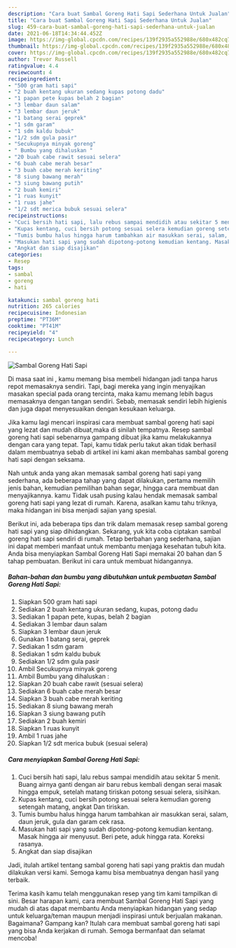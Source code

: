 ```yaml
---
description: "Cara buat Sambal Goreng Hati Sapi Sederhana Untuk Jualan"
title: "Cara buat Sambal Goreng Hati Sapi Sederhana Untuk Jualan"
slug: 459-cara-buat-sambal-goreng-hati-sapi-sederhana-untuk-jualan
date: 2021-06-18T14:34:44.452Z
image: https://img-global.cpcdn.com/recipes/139f2935a552988e/680x482cq70/sambal-goreng-hati-sapi-foto-resep-utama.jpg
thumbnail: https://img-global.cpcdn.com/recipes/139f2935a552988e/680x482cq70/sambal-goreng-hati-sapi-foto-resep-utama.jpg
cover: https://img-global.cpcdn.com/recipes/139f2935a552988e/680x482cq70/sambal-goreng-hati-sapi-foto-resep-utama.jpg
author: Trevor Russell
ratingvalue: 4.4
reviewcount: 4
recipeingredient:
- "500 gram hati sapi"
- "2 buah kentang ukuran sedang kupas potong dadu"
- "1 papan pete kupas belah 2 bagian"
- "3 lembar daun salam"
- "3 lembar daun jeruk"
- "1 batang serai geprek"
- "1 sdm garam"
- "1 sdm kaldu bubuk"
- "1/2 sdm gula pasir"
- "Secukupnya minyak goreng"
- " Bumbu yang dihaluskan "
- "20 buah cabe rawit sesuai selera"
- "6 buah cabe merah besar"
- "3 buah cabe merah keriting"
- "8 siung bawang merah"
- "3 siung bawang putih"
- "2 buah kemiri"
- "1 ruas kunyit"
- "1 ruas jahe"
- "1/2 sdt merica bubuk sesuai selera"
recipeinstructions:
- "Cuci bersih hati sapi, lalu rebus sampai mendidih atau sekitar 5 menit. Buang airnya ganti dengan air baru rebus kembali dengan serai masak hingga empuk, setelah matang tiriskan potong sesuai selera, sisihkan."
- "Kupas kentang, cuci bersih potong sesuai selera kemudian goreng setengah matang, angkat Dan tiriskan."
- "Tumis bumbu halus hingga harum tambahkan air masukkan serai, salam, daun jeruk, gula dan garam cek rasa."
- "Masukan hati sapi yang sudah dipotong-potong kemudian kentang. Masak hingga air menyusut. Beri pete, aduk hingga rata. Koreksi rasanya."
- "Angkat dan siap disajikan"
categories:
- Resep
tags:
- sambal
- goreng
- hati

katakunci: sambal goreng hati 
nutrition: 265 calories
recipecuisine: Indonesian
preptime: "PT36M"
cooktime: "PT41M"
recipeyield: "4"
recipecategory: Lunch

---
```



![Sambal Goreng Hati Sapi](https://img-global.cpcdn.com/recipes/139f2935a552988e/680x482cq70/sambal-goreng-hati-sapi-foto-resep-utama.jpg)

Di masa  saat ini , kamu memang bisa membeli hidangan jadi tanpa harus repot memasaknya sendiri. Tapi, bagi mereka yang ingin menyajikan masakan special pada orang tercinta, maka kamu memang lebih bagus memasaknya dengan tangan sendiri. Sebab, memasak sendiri lebih higienis dan juga dapat menyesuaikan dengan kesukaan keluarga.

Jika kamu lagi mencari inspirasi cara membuat sambal goreng hati sapi yang lezat dan mudah dibuat,maka di sinilah tempatnya. Resep sambal goreng hati sapi  sebenarnya gampang dibuat jika kamu melakukannya dengan cara yang tepat. Tapi, kamu tidak perlu takut akan tidak berhasil dalam membuatnya 
sebab di artikel ini kami akan membahas sambal goreng hati sapi dengan seksama.  



Nah untuk anda yang akan memasak sambal goreng hati sapi yang sederhana, ada beberapa tahap yang dapat dilakukan, pertama memilih jenis bahan, kemudian pemilihan bahan segar, hingga cara membuat dan menyajikannya. kamu Tidak usah pusing kalau hendak memasak sambal goreng hati sapi yang lezat di rumah. Karena, asalkan kamu  tahu triknya, maka hidangan ini bisa menjadi sajian yang spesial.

Berikut ini, ada beberapa tips dan trik dalam memasak resep sambal goreng hati sapi yang siap dihidangkan. Sekarang, yuk kita coba ciptakan sambal goreng hati sapi sendiri di rumah. Tetap berbahan yang sederhana, sajian ini dapat memberi manfaat untuk membantu menjaga kesehatan tubuh kita. Anda bisa menyiapkan Sambal Goreng Hati Sapi memakai 20 bahan dan 5 tahap pembuatan. Berikut ini cara untuk membuat hidangannya.

<!--inarticleads1-->

##### Bahan-bahan dan bumbu yang dibutuhkan untuk pembuatan Sambal Goreng Hati Sapi:

1. Siapkan 500 gram hati sapi
1. Sediakan 2 buah kentang ukuran sedang, kupas, potong dadu
1. Sediakan 1 papan pete, kupas, belah 2 bagian
1. Sediakan 3 lembar daun salam
1. Siapkan 3 lembar daun jeruk
1. Gunakan 1 batang serai, geprek
1. Sediakan 1 sdm garam
1. Sediakan 1 sdm kaldu bubuk
1. Sediakan 1/2 sdm gula pasir
1. Ambil Secukupnya minyak goreng
1. Ambil  Bumbu yang dihaluskan :
1. Siapkan 20 buah cabe rawit (sesuai selera)
1. Sediakan 6 buah cabe merah besar
1. Siapkan 3 buah cabe merah keriting
1. Sediakan 8 siung bawang merah
1. Siapkan 3 siung bawang putih
1. Sediakan 2 buah kemiri
1. Siapkan 1 ruas kunyit
1. Ambil 1 ruas jahe
1. Siapkan 1/2 sdt merica bubuk (sesuai selera)




<!--inarticleads2-->

##### Cara menyiapkan Sambal Goreng Hati Sapi:

1. Cuci bersih hati sapi, lalu rebus sampai mendidih atau sekitar 5 menit. Buang airnya ganti dengan air baru rebus kembali dengan serai masak hingga empuk, setelah matang tiriskan potong sesuai selera, sisihkan.
1. Kupas kentang, cuci bersih potong sesuai selera kemudian goreng setengah matang, angkat Dan tiriskan.
1. Tumis bumbu halus hingga harum tambahkan air masukkan serai, salam, daun jeruk, gula dan garam cek rasa.
1. Masukan hati sapi yang sudah dipotong-potong kemudian kentang. Masak hingga air menyusut. Beri pete, aduk hingga rata. Koreksi rasanya.
1. Angkat dan siap disajikan




Jadi, itulah artikel tentang  sambal goreng hati sapi  yang praktis dan mudah dilakukan versi kami. Semoga kamu bisa membuatnya dengan hasil yang terbaik. 

Terima kasih kamu telah menggunakan resep yang tim kami tampilkan di sini. Besar harapan kami, cara membuat  Sambal Goreng Hati Sapi yang mudah di atas dapat membantu Anda menyiapkan hidangan yang sedap untuk keluarga/teman maupun menjadi inspirasi untuk berjualan makanan. Bagaimana? Gampang kan? Itulah cara membuat sambal goreng hati sapi yang bisa Anda kerjakan di rumah. Semoga bermanfaat dan selamat mencoba!

